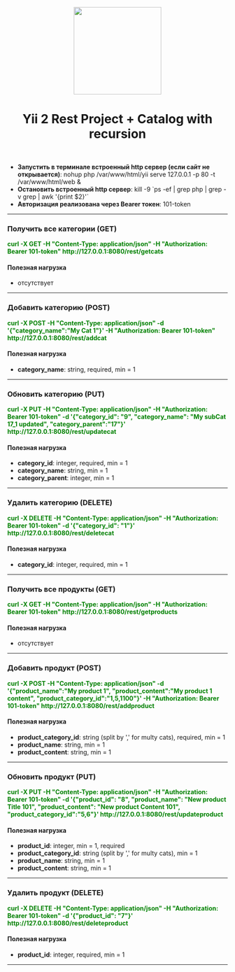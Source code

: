 <p align="center">
  <a href="https://anira-web.ru/" target="_blank">
    <img src="https://avatars0.githubusercontent.com/u/993323" width="200px">
  </a>
  <h1 align="center">Yii 2 Rest Project + Catalog with recursion</h1>
  <br>
</p>

<div class="site-about">
  <ul>
    <li><b>Запустить в терминале встроенный http сервер (если сайт не открывается)</b>: nohup php /var/www/html/yii serve 127.0.0.1 -p 80 -t /var/www/html/web &
    </li>
    <li><b>Остановить встроенный http сервер</b>: kill -9 `ps -ef | grep php | grep -v grep | awk '{print $2}'`</li>
    <li><b>Авторизация реализована через Bearer токен</b>: 101-token</li>
  </ul>

  <hr>

  <h3>Получить все категории (GET)</h3>
  <p style="color:green;font-weight:bold;">curl -X GET -H "Content-Type: application/json" -H "Authorization: Bearer
    101-token"
  http://127.0.0.1:8080/rest/getcats</p>

  <h4>Полезная нагрузка</h4>
  <ul>
    <li>отсутствует</li>
  </ul>

  <hr>

  <h3>Добавить категорию (POST)</h3>
  <p style="color:green;font-weight:bold;">curl -X POST -H "Content-Type: application/json" -d '{"category_name":"My
    Cat 1"}' -H "Authorization: Bearer
  101-token" http://127.0.0.1:8080/rest/addcat</p>
  <h4>Полезная нагрузка</h4>
  <ul>
    <li><b>category_name</b>: string, required, min = 1</li>
  </ul>

  <hr>

  <h3>Обновить категорию (PUT)</h3>
  <p style="color:green;font-weight:bold;">curl -X PUT -H "Content-Type: application/json" -H "Authorization: Bearer
    101-token" -d '{"category_id": "9", "category_name": "My subCat 17_1 updated", "category_parent":"17"}'
  http://127.0.0.1:8080/rest/updatecat</p>
  <h4>Полезная нагрузка</h4>
  <ul>
    <li><b>category_id</b>: integer, required, min = 1</li>
    <li><b>category_name</b>: string, min = 1</li>
    <li><b>category_parent</b>: integer, min = 1</li>
  </ul>

  <hr>

  <h3>Удалить категорию (DELETE)</h3>
  <p style="color:green;font-weight:bold;">curl -X DELETE -H "Content-Type: application/json" -H "Authorization:
  Bearer 101-token" -d '{"category_id": "1"}' http://127.0.0.1:8080/rest/deletecat</p>
  <h4>Полезная нагрузка</h4>
  <ul>
    <li><b>category_id</b>: integer, required, min = 1</li>
  </ul>

  <hr>

  <h3>Получить все продукты (GET)</h3>
  <p style="color:green;font-weight:bold;">curl -X GET -H "Content-Type: application/json" -H "Authorization: Bearer
    101-token"
  http://127.0.0.1:8080/rest/getproducts</p>

  <h4>Полезная нагрузка</h4>
  <ul>
    <li>отсутствует</li>
  </ul>

  <hr>

  <h3>Добавить продукт (POST)</h3>
  <p style="color:green;font-weight:bold;">curl -X POST -H "Content-Type: application/json" -d '{"product_name":"My
    product 1", "product_content":"My product 1 content", "product_category_id":"1,5,1100"}' -H "Authorization:
  Bearer 101-token" http://127.0.0.1:8080/rest/addproduct</p>
  <h4>Полезная нагрузка</h4>
  <ul>
    <li><b>product_category_id</b>: string (split by ',' for multy cats), required, min = 1</li>
    <li><b>product_name</b>: string, min = 1</li>
    <li><b>product_content</b>: string, min = 1</li>
  </ul>

  <hr>

  <h3>Обновить продукт (PUT)</h3>
  <p style="color:green;font-weight:bold;">curl -X PUT -H "Content-Type: application/json" -H "Authorization: Bearer
    101-token" -d '{"product_id": "8", "product_name": "New product Title 101", "product_content": "New product Content 101", "product_category_id":"5,6"}'
  http://127.0.0.1:8080/rest/updateproduct</p>
  <h4>Полезная нагрузка</h4>
  <ul>
    <li><b>product_id</b>: integer, min = 1, required</li>
    <li><b>product_category_id</b>: string (split by ',' for multy cats), min = 1</li>
    <li><b>product_name</b>: string, min = 1</li>
    <li><b>product_content</b>: string, min = 1</li>
  </ul>

  <hr>

  <h3>Удалить продукт (DELETE)</h3>
  <p style="color:green;font-weight:bold;">curl -X DELETE -H "Content-Type: application/json" -H "Authorization: Bearer 101-token" -d '{"product_id": "7"}' http://127.0.0.1:8080/rest/deleteproduct</p>
  <h4>Полезная нагрузка</h4>
  <ul>
    <li><b>product_id</b>: integer, required, min = 1</li>
  </ul>

  <hr>

</div>
